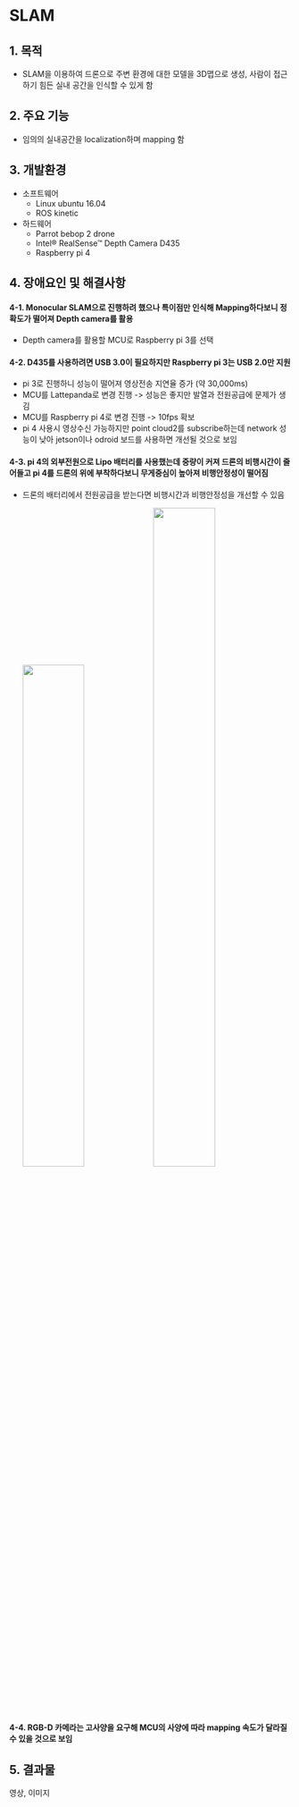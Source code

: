 SLAM
==============
## 1. 목적
* SLAM을 이용하여 드론으로 주변 환경에 대한 모델을 3D맵으로 생성, 사람이 접근하기 힘든 실내 공간을 인식할 수 있게 함

## 2. 주요 기능
* 임의의 실내공간을 localization하며 mapping 함

## 3. 개발환경
* 소프트웨어
  - Linux ubuntu 16.04
  - ROS kinetic
* 하드웨어
  - Parrot bebop 2 drone
  - Intel® RealSense™ Depth Camera D435 
  - Raspberry pi 4

## 4. 장애요인 및 해결사항
#### 4-1. Monocular SLAM으로 진행하려 했으나 특이점만 인식해 Mapping하다보니 정확도가 떨어져 Depth camera를 활용
  * Depth camera를 활용할 MCU로 Raspberry pi 3를 선택

#### 4-2. D435를 사용하려면 USB 3.0이 필요하지만 Raspberry pi 3는 USB 2.0만 지원
  * pi 3로 진행하니 성능이 떨어져 영상전송 지연율 증가 (약 30,000ms)
  * MCU를 Lattepanda로 변경 진행 -> 성능은 좋지만 발열과 전원공급에 문제가 생김
  * MCU를 Raspberry pi 4로 변경 진행 -> 10fps 확보
  * pi 4 사용시 영상수신 가능하지만 point cloud2를 subscribe하는데 network 성능이 낮아 jetson이나 odroid 보드를 사용하면 개선될 것으로 보임

#### 4-3. pi 4의 외부전원으로 Lipo 배터리를 사용했는데 중량이 커져 드론의 비행시간이 줄어들고 pi 4를 드론의 위에 부착하다보니 무게중심이 높아져 비행안정성이 떨어짐
  * 드론의 배터리에서 전원공급을 받는다면 비행시간과 비행안정성을 개선할 수 있음

    <img src="/image/ROSque_battery.png" width="48%" height="48%"></img>
    <img src="/image/ROSque_bebop2.png" width="48%" height="55%"></img>

#### 4-4. RGB-D 카메라는 고사양을 요구해 MCU의 사양에 따라 mapping 속도가 달라질 수 있을 것으로 보임

## 5. 결과물
영상, 이미지
